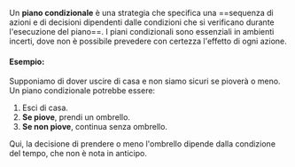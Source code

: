
Un **piano condizionale** è una strategia che specifica una ==sequenza di azioni e di decisioni dipendenti dalle condizioni che si verificano durante l'esecuzione del piano==. I piani condizionali sono essenziali in ambienti incerti, dove non è possibile prevedere con certezza l'effetto di ogni azione.

#### Esempio:

Supponiamo di dover uscire di casa e non siamo sicuri se pioverà o meno. Un piano condizionale potrebbe essere:

1. Esci di casa.
2. **Se piove**, prendi un ombrello.
3. **Se non piove**, continua senza ombrello.

Qui, la decisione di prendere o meno l'ombrello dipende dalla condizione del tempo, che non è nota in anticipo.